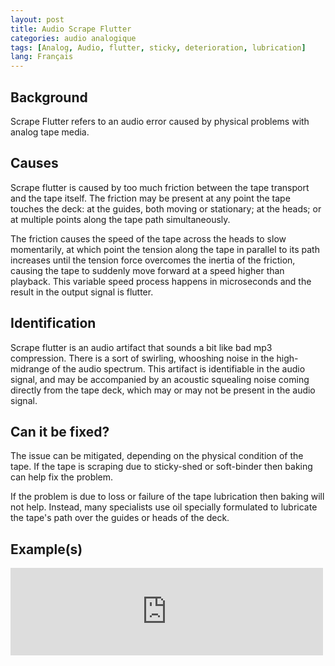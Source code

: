 ```yaml
---
layout: post
title: Audio Scrape Flutter
categories: audio analogique
tags: [Analog, Audio, flutter, sticky, deterioration, lubrication]
lang: Français
---
```


## Background

Scrape Flutter refers to an audio error caused by physical problems with analog tape media. 

## Causes

Scrape flutter is caused by too much friction between the tape transport and the tape itself. The friction may be present at any point the tape touches the deck: at the guides, both moving or stationary; at the heads; or at multiple points along the tape path simultaneously.

The friction causes the speed of the tape across the heads to slow momentarily, at which point the tension along the tape in parallel to its path increases until the tension force overcomes the inertia of the friction, causing the tape to suddenly move forward at a speed higher than playback. This variable speed process happens in microseconds and the result in the output signal is flutter.

## Identification

Scrape flutter is an audio artifact that sounds a bit like bad mp3 compression. There is a sort of swirling, whooshing noise in the high-midrange of the audio spectrum. This artifact is identifiable in the audio signal, and may be accompanied by an acoustic squealing noise coming directly from the tape deck, which may or may not be present in the audio signal. 

## Can it be fixed?

The issue can be mitigated, depending on the physical condition of the tape. If the tape is scraping due to sticky-shed or soft-binder then baking can help fix the problem. 

If the problem is due to loss or failure of the tape lubrication then baking will not help. Instead, many specialists use oil specially formulated to lubricate the tape's path over the guides or heads of the deck. 

##  Example(s)

<iframe src="https://archive.org/embed/avaascrapeflutter" width="500" height="140" frameborder="0" webkitallowfullscreen="true" mozallowfullscreen="true" allowfullscreen></iframe>


